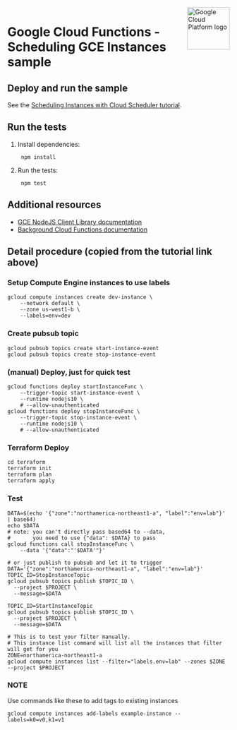 <img src="https://avatars2.githubusercontent.com/u/2810941?v=3&s=96" alt="Google Cloud Platform logo" title="Google Cloud Platform" align="right" height="96" width="96"/>

# Google Cloud Functions - Scheduling GCE Instances sample

## Deploy and run the sample

See the [Scheduling Instances with Cloud Scheduler tutorial][tutorial].

[tutorial]: https://cloud.google.com/scheduler/docs/scheduling-instances-with-cloud-scheduler

## Run the tests

1. Install dependencies:

        npm install

1. Run the tests:

        npm test

## Additional resources

* [GCE NodeJS Client Library documentation][compute_nodejs_docs]
* [Background Cloud Functions documentation][background_functions_docs]

[compute_nodejs_docs]: https://cloud.google.com/compute/docs/tutorials/nodejs-guide
[background_functions_docs]: https://cloud.google.com/functions/docs/writing/background


## Detail procedure (copied from the tutorial link above)

### Setup Compute Engine instances to use labels
```
gcloud compute instances create dev-instance \
    --network default \
    --zone us-west1-b \
    --labels=env=dev
```

### Create pubsub topic
```
gcloud pubsub topics create start-instance-event
gcloud pubsub topics create stop-instance-event
```

### (manual) Deploy, just for quick test
```
gcloud functions deploy startInstanceFunc \
    --trigger-topic start-instance-event \
    --runtime nodejs10 \
    # --allow-unauthenticated
gcloud functions deploy stopInstanceFunc \
    --trigger-topic stop-instance-event \
    --runtime nodejs10 \
    # --allow-unauthenticated
```

### Terraform Deploy
```
cd terraform
terraform init
terraform plan
terraform apply
```

### Test
```
DATA=$(echo '{"zone":"northamerica-northeast1-a", "label":"env=lab"}' | base64)
echo $DATA
# note: you can't directly pass based64 to --data, 
#       you need to use {"data": $DATA} to pass
gcloud functions call stopInstanceFunc \
    --data '{"data":"'$DATA'"}'

# or just publish to pubsub and let it to trigger
DATA='{"zone":"northamerica-northeast1-a", "label":"env=lab"}'
TOPIC_ID=StopInstanceTopic
gcloud pubsub topics publish $TOPIC_ID \
  --project $PROJECT \
  --message=$DATA 

TOPIC_ID=StartInstanceTopic
gcloud pubsub topics publish $TOPIC_ID \
  --project $PROJECT \
  --message=$DATA 

# This is to test your filter manually.
# This instance list command will list all the instances that filter will get for you
ZONE=northamerica-northeast1-a
gcloud compute instances list --filter="labels.env=lab" --zones $ZONE --project $PROJECT
```

### NOTE

Use commands like these to add tags to existing instances
```
gcloud compute instances add-labels example-instance --labels=k0=v0,k1=v1
```